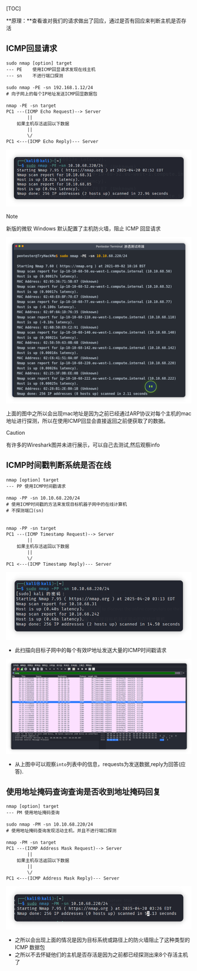 [TOC]

**原理：**查看谁对我们的请求做出了回应，通过是否有回应来判断主机是否存活

## ICMP回显请求

```shell
sudo nmap [option] target
--- PE    使用ICMP回显请求发现在线主机
--- sn    不进行端口探测

sudo nmap -PE -sn 192.168.1.12/24
# 向子网上的每个IP地址发送ICMP回显数据包

nmap -PE -sn target
PC1 ---(ICMP Echo Request)--> Server
		||
	如果主机存活返回以下数据
		||
		\/
PC1 <---(ICMP Echo Reply)--- Server
```

![局部截取_20250420_145352](.\img\局部截取_20250420_145352.png)

> [!NOTE]
>
> 新版的微软 Windows 默认配置了主机防火墙，阻止 ICMP 回显请求

![局部截取_20250420_145536](.\img\局部截取_20250420_145536.png)

​	上面的图中之所以会出现mac地址是因为之前已经通过ARP协议对每个主机的mac地址进行探测，所以在使用ICMP回显会直接返回之前便获取了的数据。

> [!CAUTION]
>
> 有许多的Wireshark图并未进行展示，可以自己去测试,然后观察info



## ICMP时间戳判断系统是否在线

```shell
nmap [option] target
--- PP 使用ICMP时间戳请求

nmap -PP -sn 10.10.68.220/24
# 使用ICMP时间戳的方法来发现目标机器子网中的在线计算机
# 不探测端口(sn)


nmap -PP -sn target
PC1 ---(ICMP Timestamp Request)--> Server
		||
	如果主机存活返回以下数据
		||
		\/
PC1 <---(ICMP Timestamp Reply)--- Server
```

![局部截取_20250420_151355](.\img\局部截取_20250420_151355.png)

- 此扫描向目标子网中的每个有效IP地址发送大量的ICMP时间戳请求

![局部截取_20250420_152004](.\img\局部截取_20250420_152004.png)

- 从上图中可以观察`into`列表中的信息，requests为发送数据,reply为回答(应答).





## 使用地址掩码查询查询是否收到地址掩码回复

```shell
nmap [option] target 
--- PM 使用地址掩码查询

sudo nmap -PM -sn 10.10.68.220/24
# 使用地址掩码查询发现活动主机，并且不进行端口探测

nmap -PM -sn target
PC1 ---(ICMP Address Mask Request)--> Server
		||
	如果主机存活返回以下数据
		||
		\/
PC1 <---(ICMP Address Mask Reply)--- Server
```

![局部截取_20250420_153317](.\img\局部截取_20250420_153317.png)

- 之所以会出现上面的情况是因为目标系统或路径上的防火墙阻止了这种类型的 ICMP 数据包
- 之所以不去怀疑他们的主机是否存活是因为之前都已经探测出来8个存活主机了